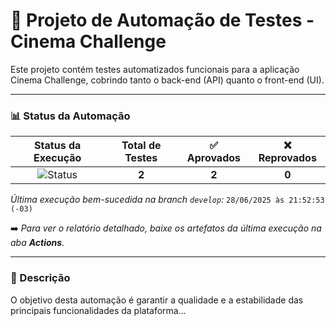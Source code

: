 # 🤖 Projeto de Automação de Testes - Cinema Challenge

Este projeto contém testes automatizados funcionais para a aplicação Cinema Challenge, cobrindo tanto o back-end (API) quanto o front-end (UI).

---

### 📊 Status da Automação

| Status da Execução | Total de Testes | ✅ Aprovados | ❌ Reprovados |
| :---: | :---: | :---: | :---: |
| ![Status](https://img.shields.io/badge/Status-PASSOU-green?style=for-the-badge) | **2** | **2** | **0** |

*Última execução bem-sucedida na branch `develop`:* `28/06/2025 às 21:52:53 (-03)`

➡️ *Para ver o relatório detalhado, baixe os artefatos da última execução na aba **Actions**.*

---

### 📜 Descrição

O objetivo desta automação é garantir a qualidade e a estabilidade das principais funcionalidades da plataforma...